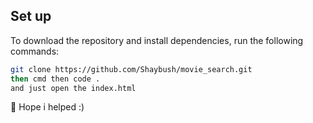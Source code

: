 ## Set up
To download the repository and install dependencies, run the following commands:
```bash
git clone https://github.com/Shaybush/movie_search.git
then cmd then code .
and just open the index.html
```
:tada: Hope i helped :)
